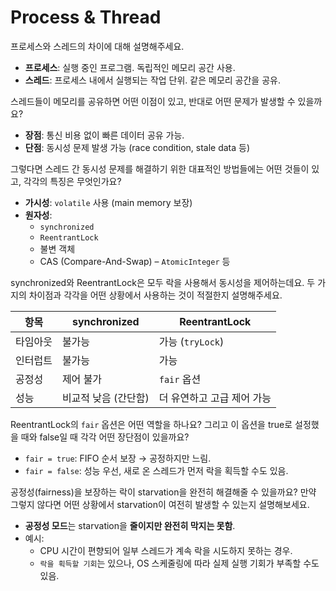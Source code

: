 # Process & Thread

프로세스와 스레드의 차이에 대해 설명해주세요.

* **프로세스**: 실행 중인 프로그램. 독립적인 메모리 공간 사용.
* **스레드**: 프로세스 내에서 실행되는 작업 단위. 같은 메모리 공간을 공유.



스레드들이 메모리를 공유하면 어떤 이점이 있고, 반대로 어떤 문제가 발생할 수 있을까요?

* **장점**: 통신 비용 없이 빠른 데이터 공유 가능.
* **단점**: 동시성 문제 발생 가능 (race condition, stale data 등)



그렇다면 스레드 간 동시성 문제를 해결하기 위한 대표적인 방법들에는 어떤 것들이 있고, 각각의 특징은 무엇인가요?

* **가시성**: `volatile` 사용 (main memory 보장)
* **원자성**:
  * `synchronized`
  * `ReentrantLock`
  * 불변 객체
  * CAS (Compare-And-Swap) – `AtomicInteger` 등



synchronized와 ReentrantLock은 모두 락을 사용해서 동시성을 제어하는데요. 두 가지의 차이점과 각각을 어떤 상황에서 사용하는 것이 적절한지 설명해주세요.

| 항목   | synchronized | ReentrantLock   |
| ---- | ------------ | --------------- |
| 타임아웃 | 불가능          | 가능 (`tryLock`)  |
| 인터럽트 | 불가능          | 가능              |
| 공정성  | 제어 불가        | `fair` 옵션       |
| 성능   | 비교적 낮음 (간단함) | 더 유연하고 고급 제어 가능 |



ReentrantLock의 `fair` 옵션은 어떤 역할을 하나요? 그리고 이 옵션을 true로 설정했을 때와 false일 때 각각 어떤 장단점이 있을까요?

* `fair = true`: FIFO 순서 보장 → 공정하지만 느림.
* `fair = false`: 성능 우선, 새로 온 스레드가 먼저 락을 획득할 수도 있음.



공정성(fairness)을 보장하는 락이 starvation을 완전히 해결해줄 수 있을까요? 만약 그렇지 않다면 어떤 상황에서 starvation이 여전히 발생할 수 있는지 설명해보세요.

* **공정성 모드**는 starvation을 **줄이지만 완전히 막지는 못함**.
* 예시:
  * CPU 시간이 편향되어 일부 스레드가 계속 락을 시도하지 못하는 경우.
  * `락을 획득할 기회`는 있으나, OS 스케줄링에 따라 실제 실행 기회가 부족할 수도 있음.
